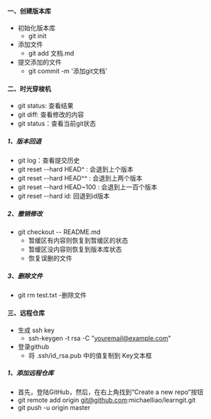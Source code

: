 #### 一、创建版本库
- 初始化版本库
	- git init
- 添加文件
	- git add 文档.md
- 提交添加的文件
	- git commit -m '添加git文档'

#### 二、时光穿梭机
- git status: 查看结果
- git diff: 查看修改的内容
- git status：查看当前git状态

##### 1、版本回退
- git log：查看提交历史
- git reset --hard HEAD^ : 会退到上个版本
- git reset --hard HEAD^^ : 会退到上两个版本
- git reset --hard HEAD~100 : 会退到上一百个版本
- git reset --hard id: 回退到id版本

##### 2、撤销修改
- git checkout -- README.md
	- 暂缓区有内容则恢复到暂缓区的状态
	- 暂缓区没内容则恢复到版本库状态
	- 恢复误删的文件


##### 3、删除文件
- git rm test.txt
	-删除文件
	

#### 三、远程仓库

- 生成 ssh key 
	- ssh-keygen -t rsa -C "youremail@example.com"
- 登录github
	- 将 .ssh/id_rsa.pub 中的值复制到 Key文本框

##### 1、添加远程仓库
- 首先，登陆GitHub，然后，在右上角找到“Create a new repo”按钮
- git remote add origin git@github.com:michaelliao/learngit.git
- git push -u origin master

	
	